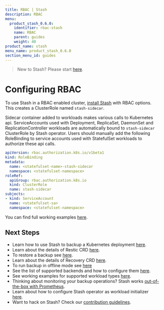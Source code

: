```yaml
---
title: RBAC | Stash
description: RBAC
menu:
  product_stash_0.6.0:
    identifier: rbac-stash
    name: RBAC
    parent: guides
    weight: 40
product_name: stash
menu_name: product_stash_0.6.0
section_menu_id: guides
---
```


> New to Stash? Please start [here](/products/stash/0.6.0/concepts/README).

# Configuring RBAC

To use Stash in a RBAC enabled cluster, [install Stash](/products/stash/0.6.0/setup/install) with RBAC options. This creates a ClusterRole named `stash-sidecar`.

Sidecar container added to workloads makes various calls to Kubernetes api. ServiceAccounts used with Deployment, ReplicaSet, DaemonSet and ReplicationController workloads are automatically bound to `stash-sidecar` ClusterRole by Stash operator. Users should manually add the following RoleBinding to service accounts used with StatefulSet workloads to authorize these api calls.

```yaml
apiVersion: rbac.authorization.k8s.io/v1beta1
kind: RoleBinding
metadata:
  name: <statefulset-name>-stash-sidecar
  namespace: <statefulset-namespace>
roleRef:
  apiGroup: rbac.authorization.k8s.io
  kind: ClusterRole
  name: stash-sidecar
subjects:
- kind: ServiceAccount
  name: <statefulset-sa>
  namespace: <statefulset-namespace>
```

You can find full working examples [here](/products/stash/0.6.0/guides/workloads).

## Next Steps

- Learn how to use Stash to backup a Kubernetes deployment [here](/products/stash/0.6.0/guides/backup).
- Learn about the details of Restic CRD [here](/products/stash/0.6.0/concepts/crds/restic).
- To restore a backup see [here](/products/stash/0.6.0/guides/restore).
- Learn about the details of Recovery CRD [here](/products/stash/0.6.0/concepts/crds/recovery).
- To run backup in offline mode see [here](/products/stash/0.6.0/guides/offline_backup)
- See the list of supported backends and how to configure them [here](/products/stash/0.6.0/guides/backends).
- See working examples for supported workload types [here](/products/stash/0.6.0/guides/workloads).
- Thinking about monitoring your backup operations? Stash works [out-of-the-box with Prometheus](/products/stash/0.6.0/guides/monitoring).
- Learn about how to configure Stash operator as workload initializer [here](/products/stash/0.6.0/guides/initializer).
- Want to hack on Stash? Check our [contribution guidelines](/products/stash/0.6.0/CONTRIBUTING).
